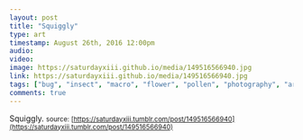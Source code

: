 ```yaml
---
layout: post
title: "Squiggly"
type: art
timestamp: August 26th, 2016 12:00pm
audio: 
video: 
image: https://saturdayxiii.github.io/media/149516566940.jpg
link: https://saturdayxiii.github.io/media/149516566940.jpg
tags: ["bug", "insect", "macro", "flower", "pollen", "photography", "art"]
comments: true
---
```

Squiggly.
<small>source: [https://saturdayxiii.tumblr.com/post/149516566940](https://saturdayxiii.tumblr.com/post/149516566940)</small>